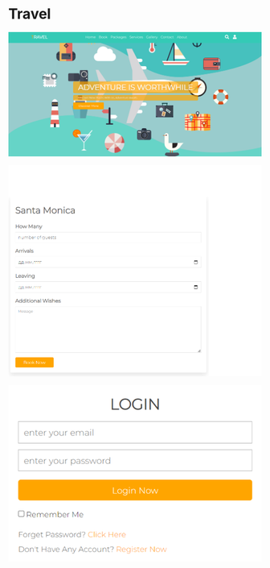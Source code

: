 # Travel
![MainPic](https://github.com/KostyaKarpin/Travel/blob/main/main.png)

![BookForm](https://github.com/KostyaKarpin/Travel/blob/main/bookForm.png)

![LoginForm](https://github.com/KostyaKarpin/Travel/blob/main/loginForm.png)
